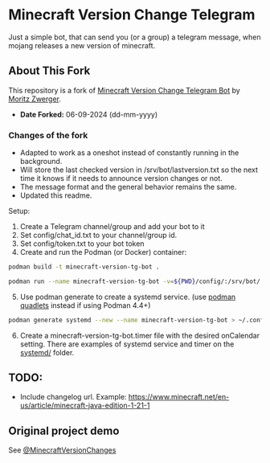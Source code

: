 # Minecraft Version Change Telegram

Just a simple bot, that can send you (or a group) a telegram message, when mojang releases a new version of minecraft.

## About This Fork

This repository is a fork of [Minecraft Version Change Telegram Bot](https://gitlab.bixilon.de/bixilon/minecraft-version-change-telegram) by [Moritz Zwerger](https://bixilon.de/en).

- **Date Forked:** 06-09-2024 (dd-mm-yyyy)

### Changes of the fork

- Adapted to work as a oneshot instead of constantly running in the background.
- Will store the last checked version in /srv/bot/lastversion.txt so the next time it knows if it needs to announce version changes or not.
- The message format and the general behavior remains the same.
- Updated this readme.

Setup:

1. Create a Telegram channel/group and add your bot to it
2. Set config/chat_id.txt to your channel/group id.
3. Set config/token.txt to your bot token
4. Create and run the Podman (or Docker) container:

```bash
podman build -t minecraft-version-tg-bot .

podman run --name minecraft-version-tg-bot -v=${PWD}/config/:/srv/bot/ minecraft-version-tg-bot
```

5. Use podman generate to create a systemd service. (use [podman quadlets](https://www.redhat.com/sysadmin/quadlet-podman) instead if using Podman 4.4+)

```bash
podman generate systemd --new --name minecraft-version-tg-bot > ~/.config/systemd/user/minecraft-version-tg-bot.service
```

6. Create a minecraft-version-tg-bot.timer file with the desired onCalendar setting. There are examples of systemd service and timer on the [systemd/](systemd) folder.

## TODO:

- Include changelog url. Example: https://www.minecraft.net/en-us/article/minecraft-java-edition-1-21-1

## Original project demo

See [@MinecraftVersionChanges](https://t.me/MinecraftVersionChanges)
